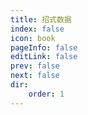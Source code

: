 ```yaml
---
title: 招式数据
index: false
icon: book
pageInfo: false
editLink: false
prev: false
next: false
dir:
    order: 1
---
```


